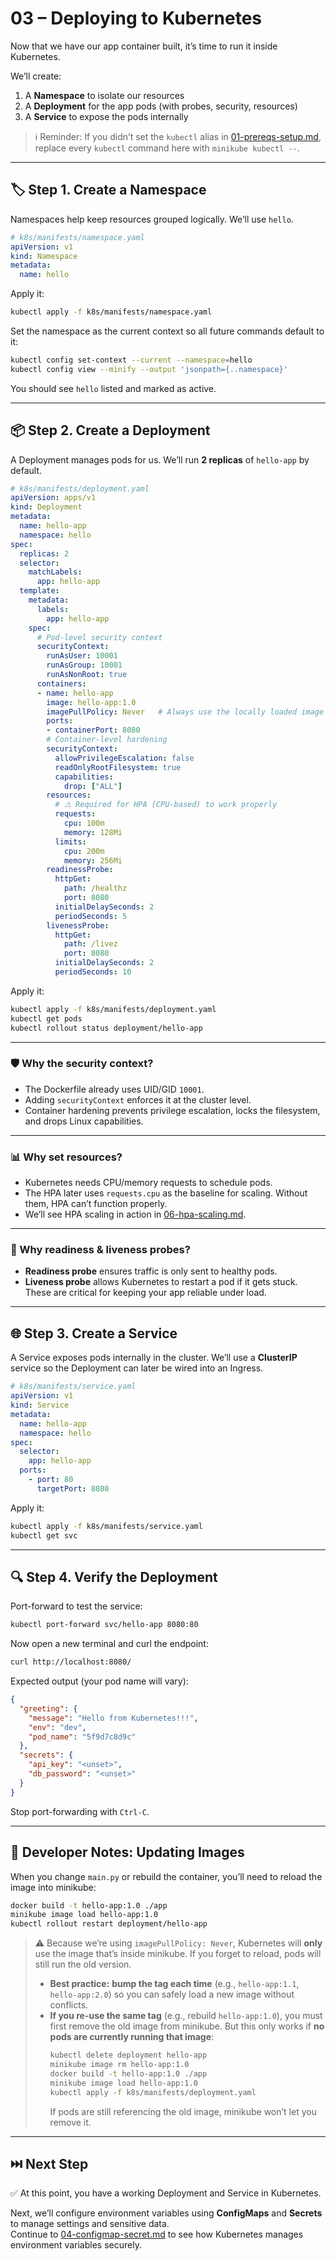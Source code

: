# 03 – Deploying to Kubernetes

Now that we have our app container built, it’s time to run it inside Kubernetes.

We’ll create:

1. A **Namespace** to isolate our resources  
2. A **Deployment** for the app pods (with probes, security, resources)  
3. A **Service** to expose the pods internally  

> ℹ️ Reminder: If you didn’t set the `kubectl` alias in [01-prereqs-setup.md](01-prereqs-setup.md#-make-kubectl-work-with-minikube), replace every `kubectl` command here with `minikube kubectl --`.

---

## 🏷️ Step 1. Create a Namespace

Namespaces help keep resources grouped logically. We’ll use `hello`.

```yaml
# k8s/manifests/namespace.yaml
apiVersion: v1
kind: Namespace
metadata:
  name: hello
```

Apply it:

```bash
kubectl apply -f k8s/manifests/namespace.yaml
```

Set the namespace as the current context so all future commands default to it:

```bash
kubectl config set-context --current --namespace=hello
kubectl config view --minify --output 'jsonpath={..namespace}'
```

You should see `hello` listed and marked as active.

---

## 📦 Step 2. Create a Deployment

A Deployment manages pods for us. We’ll run **2 replicas** of `hello-app` by default.

```yaml
# k8s/manifests/deployment.yaml
apiVersion: apps/v1
kind: Deployment
metadata:
  name: hello-app
  namespace: hello
spec:
  replicas: 2
  selector:
    matchLabels:
      app: hello-app
  template:
    metadata:
      labels:
        app: hello-app
    spec:
      # Pod-level security context
      securityContext:
        runAsUser: 10001
        runAsGroup: 10001
        runAsNonRoot: true
      containers:
      - name: hello-app
        image: hello-app:1.0
        imagePullPolicy: Never   # Always use the locally loaded image in minikube
        ports:
        - containerPort: 8080
        # Container-level hardening
        securityContext:
          allowPrivilegeEscalation: false
          readOnlyRootFilesystem: true
          capabilities:
            drop: ["ALL"]
        resources:
          # ⚠️ Required for HPA (CPU-based) to work properly
          requests:
            cpu: 100m
            memory: 128Mi
          limits:
            cpu: 200m
            memory: 256Mi
        readinessProbe:
          httpGet:
            path: /healthz
            port: 8080
          initialDelaySeconds: 2
          periodSeconds: 5
        livenessProbe:
          httpGet:
            path: /livez
            port: 8080
          initialDelaySeconds: 2
          periodSeconds: 10
```

Apply it:

```bash
kubectl apply -f k8s/manifests/deployment.yaml
kubectl get pods
kubectl rollout status deployment/hello-app
```

---

### 🛡️ Why the security context?

- The Dockerfile already uses UID/GID `10001`.  
- Adding `securityContext` enforces it at the cluster level.  
- Container hardening prevents privilege escalation, locks the filesystem, and drops Linux capabilities.  

---

### 📊 Why set resources?

- Kubernetes needs CPU/memory requests to schedule pods.  
- The HPA later uses `requests.cpu` as the baseline for scaling. Without them, HPA can’t function properly.  
- We’ll see HPA scaling in action in [06-hpa-scaling.md](06-hpa-scaling.md).

---

### 🔎 Why readiness & liveness probes?

- **Readiness probe** ensures traffic is only sent to healthy pods.  
- **Liveness probe** allows Kubernetes to restart a pod if it gets stuck.  
These are critical for keeping your app reliable under load.

---

## 🌐 Step 3. Create a Service

A Service exposes pods internally in the cluster. We’ll use a **ClusterIP** service so the Deployment can later be wired into an Ingress.

```yaml
# k8s/manifests/service.yaml
apiVersion: v1
kind: Service
metadata:
  name: hello-app
  namespace: hello
spec:
  selector:
    app: hello-app
  ports:
    - port: 80
      targetPort: 8080
```

Apply it:

```bash
kubectl apply -f k8s/manifests/service.yaml
kubectl get svc
```

---

## 🔍 Step 4. Verify the Deployment

Port-forward to test the service:

```bash
kubectl port-forward svc/hello-app 8080:80
```

Now open a new terminal and curl the endpoint:

```bash
curl http://localhost:8080/
```

Expected output (your pod name will vary):

```json
{
  "greeting": {
    "message": "Hello from Kubernetes!!!",
    "env": "dev",
    "pod_name": "5f9d7c8d9c"
  },
  "secrets": {
    "api_key": "<unset>",
    "db_password": "<unset>"
  }
}
```

Stop port-forwarding with `Ctrl-C`.

---

## 🔄 Developer Notes: Updating Images

When you change `main.py` or rebuild the container, you’ll need to reload the image into minikube:

```bash
docker build -t hello-app:1.0 ./app
minikube image load hello-app:1.0
kubectl rollout restart deployment/hello-app
```

> ⚠️ Because we’re using `imagePullPolicy: Never`, Kubernetes will **only** use the image that’s inside minikube.
> If you forget to reload, pods will still run the old version.  
>
> - **Best practice:** **bump the tag each time** (e.g., `hello-app:1.1`, `hello-app:2.0`) so you can safely load a new image without conflicts.  
> - **If you re-use the same tag** (e.g., rebuild `hello-app:1.0`), you must first remove the old image from minikube. But this only works if **no pods are currently running that image**:
>   ```bash
>   kubectl delete deployment hello-app
>   minikube image rm hello-app:1.0
>   docker build -t hello-app:1.0 ./app
>   minikube image load hello-app:1.0
>   kubectl apply -f k8s/manifests/deployment.yaml
>   ```
>   If pods are still referencing the old image, minikube won’t let you remove it.

---

## ⏭️ Next Step

✅ At this point, you have a working Deployment and Service in Kubernetes.  

Next, we’ll configure environment variables using **ConfigMaps** and **Secrets** to manage settings and sensitive data.  
Continue to [04-configmap-secret.md](04-configmap-secret.md) to see how Kubernetes manages environment variables securely.
